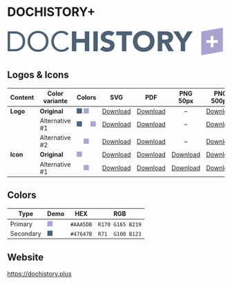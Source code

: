 # DOCHISTORY+

![DOCHISTORY+ Logo](dochistory-plus-logo-original-500px.png)

## Logos & Icons

| Content  | Color variante | Colors                           | SVG                         | PDF                         |           PNG 50px            | PNG 500px                      | PNG 1000px                      |
| -------- | -------------- | -------------------------------- | --------------------------- | --------------------------- | :---------------------------: | ------------------------------ | ------------------------------- |
| **Logo** | **Original**   | ![Secondary] ![Primary] ![White] | [Download][LogoOriginalSVG] | [Download][LogoOriginalPDF] |               –               | [Download][LogoOriginalPNG500] | [Download][LogoOriginalPNG1000] |
|          | Alternative #1 | ![Secondary] ![White] ![Primary] | [Download][LogoAlt1SVG]     | [Download][LogoAlt1PDF]     |               –               | [Download][LogoAlt1PNG500]     | [Download][LogoAlt1PNG1000]     |
|          | Alternative #2 | ![White] ![Primary]              | [Download][LogoAlt2SVG]     | [Download][LogoAlt2PDF]     |               –               | [Download][LogoAlt2PNG500]     | [Download][LogoAlt2PNG1000]     |
| **Icon** | **Original**   | ![Primary] ![White]              | [Download][IconOriginalSVG] | [Download][IconOriginalPDF] | [Download][IconOriginalPNG50] | [Download][IconOriginalPNG500] | [Download][IconOriginalPNG1000] |
|          | Alternative #1 | ![White] ![Primary]              | [Download][IconAlt1SVG]     | [Download][IconAlt1PDF]     |   [Download][IconAlt1PNG50]   | [Download][IconAlt1PNG500]     | [Download][IconAlt1PNG1000]     |

## Colors

| Type      | Demo         | HEX       | RGB              |
| --------- | ------------ | --------- | ---------------- |
| Primary   | ![Primary]   | `#AAA5DB` | `R170 G165 B219` |
| Secondary | ![Secondary] | `#47647B` | `R71  G100 B123` |

[Primary]: ../colors/AAA5DB.png
[Secondary]: ../colors/47647B.png
[White]: ../colors/FFFFFF.png

[LogoOriginalSVG]: dochistory-plus-logo-original.svg
[LogoOriginalPDF]: dochistory-plus-logo-original.pdf
[LogoOriginalPNG500]: dochistory-plus-logo-original-500px.png
[LogoOriginalPNG1000]: dochistory-plus-logo-original-1000px.png
[LogoAlt1SVG]: dochistory-plus-logo-alt1.svg
[LogoAlt1PDF]: dochistory-plus-logo-alt1.pdf
[LogoAlt1PNG500]: dochistory-plus-logo-alt1-500px.png
[LogoAlt1PNG1000]: dochistory-plus-logo-alt1-1000px.png
[LogoAlt2SVG]: dochistory-plus-logo-alt2.svg
[LogoAlt2PDF]: dochistory-plus-logo-alt2.pdf
[LogoAlt2PNG500]: dochistory-plus-logo-alt2-500px.png
[LogoAlt2PNG1000]: dochistory-plus-logo-alt2-1000px.png

[IconOriginalSVG]: dochistory-plus-icon-original.svg
[IconOriginalPDF]: dochistory-plus-icon-original.pdf
[IconOriginalPNG50]: dochistory-plus-icon-original-50px.png
[IconOriginalPNG500]: dochistory-plus-icon-original-500px.png
[IconOriginalPNG1000]: dochistory-plus-icon-original-1000px.png
[IconAlt1SVG]: dochistory-plus-icon-alt1.svg
[IconAlt1PDF]: dochistory-plus-icon-alt1.pdf
[IconAlt1PNG50]: dochistory-plus-icon-alt1-50px.png
[IconAlt1PNG500]: dochistory-plus-icon-alt1-500px.png
[IconAlt1PNG1000]: dochistory-plus-icon-alt1-1000px.png

## Website

<https://dochistory.plus>
